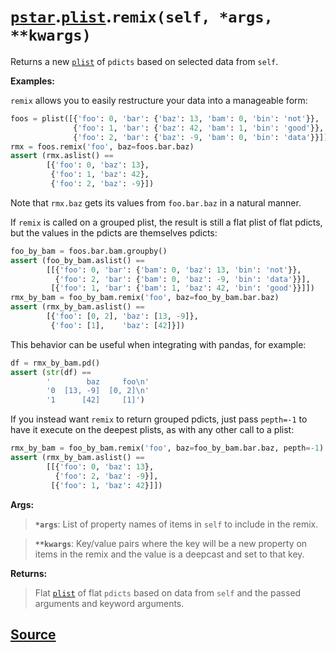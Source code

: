 # [`pstar`](./pstar.md).[`plist`](./pstar_plist.md).`remix(self, *args, **kwargs)`

Returns a new [`plist`](./pstar_plist.md) of `pdicts` based on selected data from `self`.

**Examples:**

`remix` allows you to easily restructure your data into a manageable form:
```python
foos = plist([{'foo': 0, 'bar': {'baz': 13, 'bam': 0, 'bin': 'not'}},
              {'foo': 1, 'bar': {'baz': 42, 'bam': 1, 'bin': 'good'}},
              {'foo': 2, 'bar': {'baz': -9, 'bam': 0, 'bin': 'data'}}])
rmx = foos.remix('foo', baz=foos.bar.baz)
assert (rmx.aslist() ==
        [{'foo': 0, 'baz': 13},
         {'foo': 1, 'baz': 42},
         {'foo': 2, 'baz': -9}])
```
Note that `rmx.baz` gets its values from `foo.bar.baz` in a natural manner.

If `remix` is called on a grouped plist, the result is still a flat plist
of flat pdicts, but the values in the pdicts are themselves pdicts:
```python
foo_by_bam = foos.bar.bam.groupby()
assert (foo_by_bam.aslist() ==
        [[{'foo': 0, 'bar': {'bam': 0, 'baz': 13, 'bin': 'not'}},
          {'foo': 2, 'bar': {'bam': 0, 'baz': -9, 'bin': 'data'}}],
         [{'foo': 1, 'bar': {'bam': 1, 'baz': 42, 'bin': 'good'}}]])
rmx_by_bam = foo_by_bam.remix('foo', baz=foo_by_bam.bar.baz)
assert (rmx_by_bam.aslist() ==
        [{'foo': [0, 2], 'baz': [13, -9]},
         {'foo': [1],    'baz': [42]}])
```

This behavior can be useful when integrating with pandas, for example:
```python
df = rmx_by_bam.pd()
assert (str(df) ==
        '        baz     foo\n'
        '0  [13, -9]  [0, 2]\n'
        '1      [42]     [1]')
```

If you instead want `remix` to return grouped pdicts, just pass `pepth=-1`
to have it execute on the deepest plists, as with any other call to a plist:
```python
rmx_by_bam = foo_by_bam.remix('foo', baz=foo_by_bam.bar.baz, pepth=-1)
assert (rmx_by_bam.aslist() ==
        [[{'foo': 0, 'baz': 13},
          {'foo': 2, 'baz': -9}],
         [{'foo': 1, 'baz': 42}]])
```

**Args:**

>    **`*args`**: List of property names of items in `self` to include in the remix.

>    **`**kwargs`**: Key/value pairs where the key will be a new property on items in
>              the remix and the value is a deepcast and set to that key.

**Returns:**

>    Flat [`plist`](./pstar_plist.md) of flat `pdicts` based on data from `self` and the passed
>    arguments and keyword arguments.



## [Source](../pstar/pstar.py#L4767-L4841)